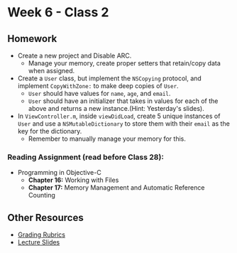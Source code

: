# Week 6 - Class 2
## Homework
* Create a new project and Disable ARC.  
	* Manage your memory, create proper setters that retain/copy data when assigned.  
* Create a `User` class, but implement the `NSCopying` protocol, and implement `CopyWithZone:` to make deep copies of `User`.  
	* `User` should have values for `name`, `age`, and `email`.  
	* `User` should have an initializer that takes in values for each of the above and returns a new instance.(Hint: Yesterday's slides).
* In `ViewController.m`, inside `viewDidLoad`, create 5 unique instances of `User` and use a `NSMutableDictionary` to store them with their `email` as the key for the dictionary.  
	* Remember to manually manage your memory for this.  

### Reading Assignment (read **before** Class 28):
* Programming in Objective-C
  * **Chapter 16:** Working with Files
  * **Chapter 17:** Memory Management and Automatic Reference Counting

## Other Resources
* [Grading Rubrics](../../resources/)
* [Lecture Slides](https://www.icloud.com/keynote/000m0shf3CzsBXOPgyE5yadjw#Week6_Day2)
